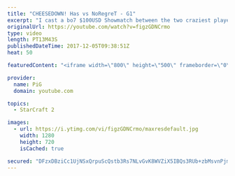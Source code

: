 ```yaml
---
title: "CHEESEDOWN! Has vs NoRegreT - G1"
excerpt: "I cast a bo7 $100USD Showmatch between the two craziest players out there, Has and Noregret! Both play wild, aggressive, and all-in styles. They love proxies and 1-base plays and NEVER play standard. This series lived up to the hype as we decide who is the KING OF CHEESE! -- Watch live at https://www.twitch.tv/x5_pig"
originalUrl: https://youtube.com/watch?v=figzGDNCrmo
type: video
length: PT13M43S
publishedDateTime: 2017-12-05T09:38:51Z
heat: 50

featuredContent: "<iframe width=\"800\" height=\"500\" frameborder=\"0\" src=\"https://www.youtube.com/embed/figzGDNCrmo\" allow=\"accelerometer; autoplay; encrypted-media; gyroscope; picture-in-picture\" allowfullscreen></iframe>"

provider:
  name: PiG
  domain: youtube.com

topics:
  - StarCraft 2

images:
  - url: https://i.ytimg.com/vi/figzGDNCrmo/maxresdefault.jpg
    width: 1280
    height: 720
    isCached: true

secured: "DFzxDBziCc1UjNSxQrpuScQstb3Rs7NLvGvK8WVZiX5IBQs3RUb+zbMsvnPjm+XJqh2aPTEnXUEmVXrhOP7H4czbl6SDeqb+rZLHmJFh43iG3xflvWmfndKer3/6QaAFiNGqmW9J7r+Sve0YEKvzu17l5pJ3004CSfs7glfrixkCzfB/08Nhvs7RzrffhAqDWTZimUr19MyMwZjz/eTlYOG+NbGm215kxrMiZ45Q5yFATM3s+6Oe1uPcbrag7v9jxf7qNgcQjLfif1N17FV3djkjV0Zm7UY7XE0M2bwUbwwgtcnpmCNKEYNUm+ZJwTau7tUdYhHca/IzGNDsgvjStROOFaqiKBLsI5iAPpqgZDdQzyMfKfKeydbuxOtL26IAuzW3GCcJo/yycbMAsjgVkp99eEv5t01+4GbLkrk+tYo=;sYpKMHi7wacavbLrXn4t1w=="
---
```


